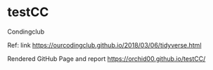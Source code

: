 # testCC
Condingclub

Ref: link 
https://ourcodingclub.github.io/2018/03/06/tidyverse.html

Rendered GitHub Page and report
https://orchid00.github.io/testCC/
